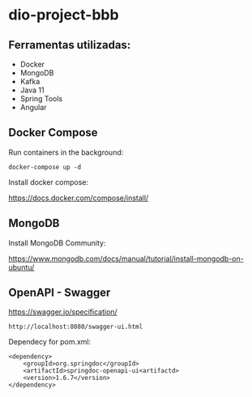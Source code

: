 # dio-project-bbb

## Ferramentas utilizadas:

- Docker
- MongoDB
- Kafka
- Java 11
- Spring Tools
- Angular

## Docker Compose

Run containers in the background:

```
docker-compose up -d
```

Install docker compose:

https://docs.docker.com/compose/install/

## MongoDB

Install MongoDB Community:

https://www.mongodb.com/docs/manual/tutorial/install-mongodb-on-ubuntu/

## OpenAPI - Swagger

https://swagger.io/specification/

```
http://localhost:8080/swagger-ui.html
```

Dependecy for pom.xml:

```
<dependency>
	<groupId>org.springdoc</groupId>
	<artifactId>springdoc-openapi-ui<artifactd>
	<version>1.6.7</version>
</dependency>
```
